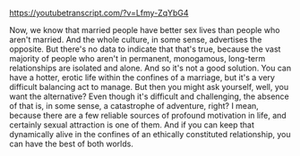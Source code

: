 https://youtubetranscript.com/?v=Lfmy-ZqYbG4

 Now, we know that married people have better sex lives than people who aren't married. And the whole culture, in some sense, advertises the opposite. But there's no data to indicate that that's true, because the vast majority of people who aren't in permanent, monogamous, long-term relationships are isolated and alone. And so it's not a good solution. You can have a hotter, erotic life within the confines of a marriage, but it's a very difficult balancing act to manage. But then you might ask yourself, well, you want the alternative? Even though it's difficult and challenging, the absence of that is, in some sense, a catastrophe of adventure, right? I mean, because there are a few reliable sources of profound motivation in life, and certainly sexual attraction is one of them. And if you can keep that dynamically alive in the confines of an ethically constituted relationship, you can have the best of both worlds.